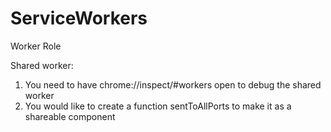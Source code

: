 # ServiceWorkers
Worker Role

Shared worker:
1. You need to have chrome://inspect/#workers open to debug the shared worker
2. You would like to create a function sentToAllPorts to make it as a shareable component
